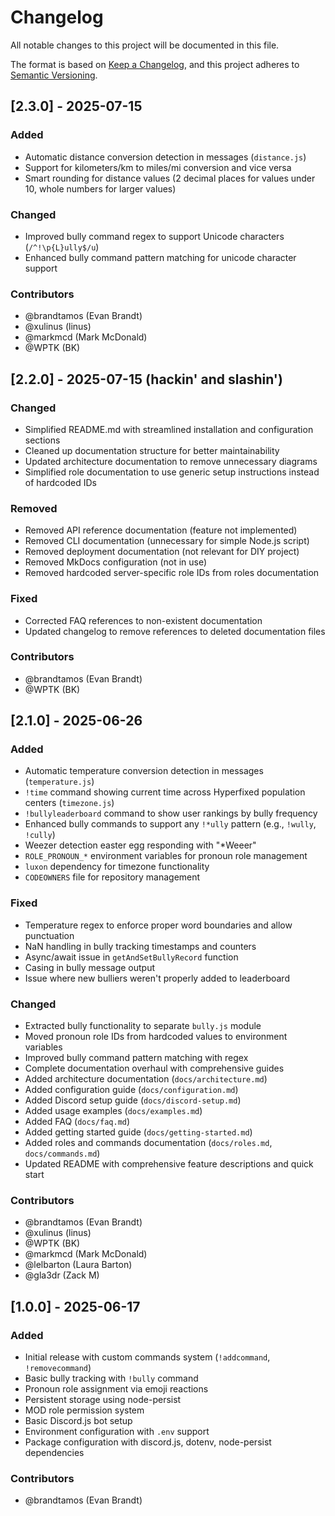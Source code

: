 # Changelog

All notable changes to this project will be documented in this file.

The format is based on [Keep a Changelog](https://keepachangelog.com/en/1.0.0/),
and this project adheres to [Semantic Versioning](https://semver.org/spec/v2.0.0.html).

## [2.3.0] - 2025-07-15

### Added
- Automatic distance conversion detection in messages (`distance.js`)
- Support for kilometers/km to miles/mi conversion and vice versa
- Smart rounding for distance values (2 decimal places for values under 10, whole numbers for larger values)

### Changed
- Improved bully command regex to support Unicode characters (`/^!\p{L}ully$/u`)
- Enhanced bully command pattern matching for unicode character support

### Contributors
- @brandtamos (Evan Brandt)
- @xulinus (linus)
- @markmcd (Mark McDonald)
- @WPTK (BK)

## [2.2.0] - 2025-07-15 (hackin' and slashin')

### Changed
- Simplified README.md with streamlined installation and configuration sections
- Cleaned up documentation structure for better maintainability
- Updated architecture documentation to remove unnecessary diagrams
- Simplified role documentation to use generic setup instructions instead of hardcoded IDs

### Removed
- Removed API reference documentation (feature not implemented)
- Removed CLI documentation (unnecessary for simple Node.js script)  
- Removed deployment documentation (not relevant for DIY project)
- Removed MkDocs configuration (not in use)
- Removed hardcoded server-specific role IDs from roles documentation

### Fixed
- Corrected FAQ references to non-existent documentation
- Updated changelog to remove references to deleted documentation files

### Contributors
- @brandtamos (Evan Brandt)
- @WPTK (BK)

## [2.1.0] - 2025-06-26

### Added
- Automatic temperature conversion detection in messages (`temperature.js`)
- `!time` command showing current time across Hyperfixed population centers (`timezone.js`)
- `!bullyleaderboard` command to show user rankings by bully frequency
- Enhanced bully commands to support any `!*ully` pattern (e.g., `!wully`, `!cully`)
- Weezer detection easter egg responding with "*Weeer"
- `ROLE_PRONOUN_*` environment variables for pronoun role management
- `luxon` dependency for timezone functionality
- `CODEOWNERS` file for repository management

### Fixed
- Temperature regex to enforce proper word boundaries and allow punctuation
- NaN handling in bully tracking timestamps and counters
- Async/await issue in `getAndSetBullyRecord` function
- Casing in bully message output
- Issue where new bulliers weren't properly added to leaderboard

### Changed
- Extracted bully functionality to separate `bully.js` module
- Moved pronoun role IDs from hardcoded values to environment variables
- Improved bully command pattern matching with regex
- Complete documentation overhaul with comprehensive guides
- Added architecture documentation (`docs/architecture.md`)
- Added configuration guide (`docs/configuration.md`)
- Added Discord setup guide (`docs/discord-setup.md`)
- Added usage examples (`docs/examples.md`)
- Added FAQ (`docs/faq.md`)
- Added getting started guide (`docs/getting-started.md`)
- Added roles and commands documentation (`docs/roles.md`, `docs/commands.md`)
- Updated README with comprehensive feature descriptions and quick start

### Contributors
- @brandtamos (Evan Brandt)
- @xulinus (linus) 
- @WPTK (BK)
- @markmcd (Mark McDonald)
- @lelbarton (Laura Barton)
- @gla3dr (Zack M)

## [1.0.0] - 2025-06-17

### Added
- Initial release with custom commands system (`!addcommand`, `!removecommand`)
- Basic bully tracking with `!bully` command
- Pronoun role assignment via emoji reactions
- Persistent storage using node-persist
- MOD role permission system
- Basic Discord.js bot setup
- Environment configuration with `.env` support
- Package configuration with discord.js, dotenv, node-persist dependencies

### Contributors
- @brandtamos (Evan Brandt)
